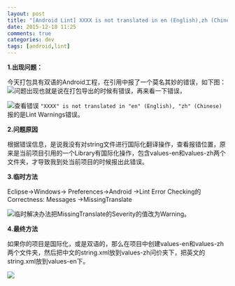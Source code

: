 ```yaml
---
layout: post
title: "[Android Lint] XXXX is not translated in en (English),zh (Chinese)"
date: 2015-12-18 11:25
comments: true
categories: dev
tags: [android,lint]
---
```


**1.出现问题：**

今天打包具有双语的Android工程，在引用中报了一个莫名其妙的错误，如下图：![问题出现](http://upload-images.jianshu.io/upload_images/1346485-9f5db7fa9ddc3794?imageMogr2/auto-orient/strip%7CimageView2/2/w/1240)也就是说在打包导出的时候有错误，再来看一下错误，

![查看错误](http://upload-images.jianshu.io/upload_images/1346485-7f4f372bce484193?imageMogr2/auto-orient/strip%7CimageView2/2/w/1240)
`"XXXX" is not translated in "en" (English), "zh" (Chinese)`报的是Lint Warnings错误。

**2.问题原因**

根据错误信息，是说我没有对string文件进行国际化翻译操作，查看报错位置，原来是当前项目引用的一个Library有国际化操作，包含values-en和values-zh两个文件夹，才导致我到处当前项目的时候报出此错误。

**3.临时方法**

Eclipse-&gt;Windows-&gt; Preferences-&gt;Android -&gt;Lint Error Checking的Correctness: Messages -&gt;MissingTranslate

![临时解决办法](http://upload-images.jianshu.io/upload_images/1346485-91bc4d9d675bd8ae?imageMogr2/auto-orient/strip%7CimageView2/2/w/1240)把MissingTranslate的Severity的值改为Warning。

**4.最终方法**

如果你的项目是国际化，或是双语的，那么在项目中创建values-en和values-zh两个文件夹，然后把中文的string.xml放到values-zh问价夹下，把英文的string.xml放到values-en下。

![](http://upload-images.jianshu.io/upload_images/1346485-b68b95be37fc455e.jpg?imageMogr2/auto-orient/strip%7CimageView2/2/w/1240)